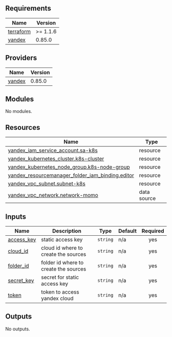 <!-- BEGIN_TF_DOCS -->
## Requirements

| Name | Version |
|------|---------|
| <a name="requirement_terraform"></a> [terraform](#requirement\_terraform) | >= 1.1.6 |
| <a name="requirement_yandex"></a> [yandex](#requirement\_yandex) | 0.85.0 |

## Providers

| Name | Version |
|------|---------|
| <a name="provider_yandex"></a> [yandex](#provider\_yandex) | 0.85.0 |

## Modules

No modules.

## Resources

| Name | Type |
|------|------|
| [yandex_iam_service_account.sa-k8s](https://registry.terraform.io/providers/yandex-cloud/yandex/0.85.0/docs/resources/iam_service_account) | resource |
| [yandex_kubernetes_cluster.k8s-cluster](https://registry.terraform.io/providers/yandex-cloud/yandex/0.85.0/docs/resources/kubernetes_cluster) | resource |
| [yandex_kubernetes_node_group.k8s-node-group](https://registry.terraform.io/providers/yandex-cloud/yandex/0.85.0/docs/resources/kubernetes_node_group) | resource |
| [yandex_resourcemanager_folder_iam_binding.editor](https://registry.terraform.io/providers/yandex-cloud/yandex/0.85.0/docs/resources/resourcemanager_folder_iam_binding) | resource |
| [yandex_vpc_subnet.subnet-k8s](https://registry.terraform.io/providers/yandex-cloud/yandex/0.85.0/docs/resources/vpc_subnet) | resource |
| [yandex_vpc_network.network-momo](https://registry.terraform.io/providers/yandex-cloud/yandex/0.85.0/docs/data-sources/vpc_network) | data source |

## Inputs

| Name | Description | Type | Default | Required |
|------|-------------|------|---------|:--------:|
| <a name="input_access_key"></a> [access\_key](#input\_access\_key) | static access key | `string` | n/a | yes |
| <a name="input_cloud_id"></a> [cloud\_id](#input\_cloud\_id) | cloud id where to create the sources | `string` | n/a | yes |
| <a name="input_folder_id"></a> [folder\_id](#input\_folder\_id) | folder id where to create the sources | `string` | n/a | yes |
| <a name="input_secret_key"></a> [secret\_key](#input\_secret\_key) | secret for static access key | `string` | n/a | yes |
| <a name="input_token"></a> [token](#input\_token) | token to access yandex cloud | `string` | n/a | yes |

## Outputs

No outputs.
<!-- END_TF_DOCS -->